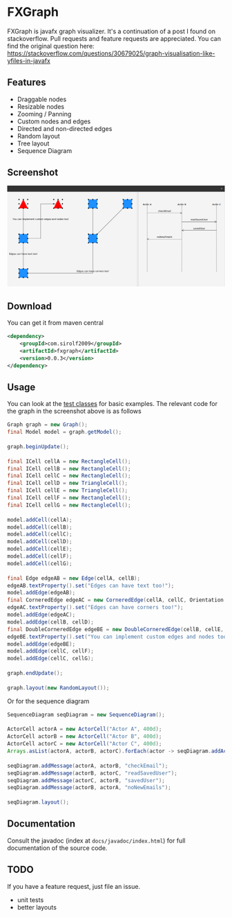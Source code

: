 # FXGraph

FXGraph is javafx graph visualizer. It's a continuation of a post I found on stackoverflow. Pull requests and feature requests are appreciated.
You can find the original question here: https://stackoverflow.com/questions/30679025/graph-visualisation-like-yfiles-in-javafx

## Features

 - Draggable nodes
 - Resizable nodes
 - Zooming / Panning
 - Custom nodes and edges
 - Directed and non-directed edges
 - Random layout
 - Tree layout
 - Sequence Diagram

## Screenshot

![Screenshot](./docs/img/screenshot.png)

## Download

You can get it from maven central

```xml
<dependency>
	<groupId>com.sirolf2009</groupId>
	<artifactId>fxgraph</artifactId>
	<version>0.0.3</version>
</dependency>
```

## Usage
You can look at the [test classes](src/test/java/com/fxgraph) for basic examples. The relevant code for the graph in the screenshot above is as follows

```java
Graph graph = new Graph();
final Model model = graph.getModel();

graph.beginUpdate();

final ICell cellA = new RectangleCell();
final ICell cellB = new RectangleCell();
final ICell cellC = new RectangleCell();
final ICell cellD = new TriangleCell();
final ICell cellE = new TriangleCell();
final ICell cellF = new RectangleCell();
final ICell cellG = new RectangleCell();

model.addCell(cellA);
model.addCell(cellB);
model.addCell(cellC);
model.addCell(cellD);
model.addCell(cellE);
model.addCell(cellF);
model.addCell(cellG);

final Edge edgeAB = new Edge(cellA, cellB);
edgeAB.textProperty().set("Edges can have text too!");
model.addEdge(edgeAB);
final CorneredEdge edgeAC = new CorneredEdge(cellA, cellC, Orientation.HORIZONTAL);
edgeAC.textProperty().set("Edges can have corners too!");
model.addEdge(edgeAC);
model.addEdge(cellB, cellD);
final DoubleCorneredEdge edgeBE = new DoubleCorneredEdge(cellB, cellE, Orientation.HORIZONTAL);
edgeBE.textProperty().set("You can implement custom edges and nodes too!");
model.addEdge(edgeBE);
model.addEdge(cellC, cellF);
model.addEdge(cellC, cellG);

graph.endUpdate();

graph.layout(new RandomLayout());
``` 
Or for the sequence diagram
```java
SequenceDiagram seqDiagram = new SequenceDiagram();

ActorCell actorA = new ActorCell("Actor A", 400d);
ActorCell actorB = new ActorCell("Actor B", 400d);
ActorCell actorC = new ActorCell("Actor C", 400d);
Arrays.asList(actorA, actorB, actorC).forEach(actor -> seqDiagram.addActor(actor));

seqDiagram.addMessage(actorA, actorB, "checkEmail");
seqDiagram.addMessage(actorB, actorC, "readSavedUser");
seqDiagram.addMessage(actorC, actorB, "savedUser");
seqDiagram.addMessage(actorB, actorA, "noNewEmails");

seqDiagram.layout();
```

## Documentation

Consult the javadoc (index at `docs/javadoc/index.html`) for full documentation of the source code.

## TODO

If you have a feature request, just file an issue.

 - unit tests
 - better layouts